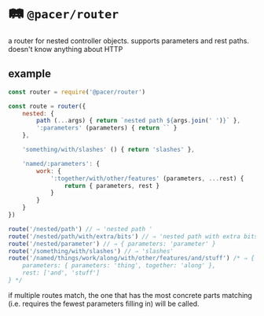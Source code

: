 # 🛤 `@pacer/router`

a router for nested controller objects. supports parameters and rest paths. doesn't know anything about HTTP

## example

```javascript
const router = require('@pacer/router')

const route = router({
	nested: {
		path (...args) { return `nested path ${args.join(' ')}` },
		':parameters' (parameters) { return `` }
	},

	'something/with/slashes' () { return 'slashes' },

	'named/:parameters': {
		work: {
			':together/with/other/features' (parameters, ...rest) {
				return { parameters, rest }
			}
		}
	}
})

route('/nested/path') // ⇒ 'nested path '
route('/nested/path/with/extra/bits') // ⇒ 'nested path with extra bits'
route('/nested/parameter') // ⇒ { parameters: 'parameter' }
route('/something/with/slashes') // ⇒ 'slashes'
route('/named/things/work/along/with/other/features/and/stuff') /* ⇒ {
	parameters: { parameters: 'thing', together: 'along' },
	rest: ['and', 'stuff']
} */
```

if multiple routes match, the one that has the most concrete parts matching (i.e. requires the fewest parameters filling in) will be called.
